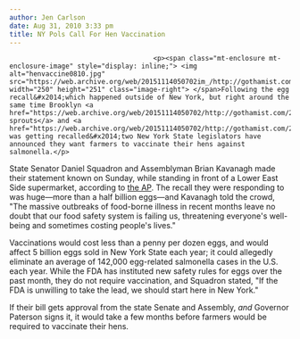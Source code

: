 ```yaml
---
author: Jen Carlson
date: Aug 31, 2010 3:33 pm
title: NY Pols Call For Hen Vaccination
---
```


	
										<p><span class="mt-enclosure mt-enclosure-image" style="display: inline;"> <img alt="henvaccine0810.jpg" src="https://web.archive.org/web/20151114050702im_/http://gothamist.com/attachments/arts_jen/henvaccine0810.jpg" width="250" height="251" class="image-right"> </span>Following the egg recall&#x2014;which happened outside of New York, but right around the same time Brooklyn <a href="https://web.archive.org/web/20151114050702/http://gothamist.com/2010/08/19/salmonella_detected_in_brooklyn_alf.php">alfalfa sprouts</a> and <a href="https://web.archive.org/web/20151114050702/http://gothamist.com/2010/08/27/williamsburg_cheese_manufacturor_is.php">cheese</a> was getting recalled&#x2014;two New York State legislators have announced they want farmers to vaccinate their hens against salmonella.</p>

<p>State Senator Daniel Squadron and Assemblyman Brian Kavanagh made their statement known on Sunday, while standing in front of a Lower East Side supermarket, according to <a href="https://web.archive.org/web/20151114050702/http://www.google.com/hostednews/ap/article/ALeqM5gGJWadpqD35jsB74HNVWKOR5tjhAD9HTFS6O0">the AP</a>. The recall they were responding to was huge&#x2014;more than a half billion eggs&#x2014;and Kavanagh told the crowd, &quot;The massive outbreaks of food-borne illness in recent months leave no doubt that our food safety system is failing us, threatening everyone&apos;s well-being and sometimes costing people&apos;s lives.&quot;</p>

<p>Vaccinations would cost less than a penny per dozen eggs, and would affect 5 billion eggs sold in New York State each year; it could allegedly eliminate an average of 142,000 egg-related salmonella cases in the U.S. each year. While the FDA has instituted new safety rules for eggs over the past month, they do not require vaccination, and Squadron stated, &quot;If the FDA is unwilling to take the lead, we should start here in New York.&quot;</p>

<p>If their bill gets approval from the state Senate and Assembly, <em>and</em> Governor Paterson signs it, it would take a few months before farmers would be required to vaccinate their hens.</p>					
										
									
				